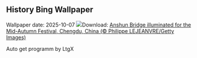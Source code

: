## History Bing Wallpaper
Wallpaper date: 2025-10-07
![](https://www.bing.com/th?id=OHR.AnshunBridge_EN-CA7553942511_UHD.jpg&w=1000)Download: [Anshun Bridge illuminated for the Mid-Autumn Festival, Chengdu, China (© Philippe LEJEANVRE/Getty Images)](https://www.bing.com/th?id=OHR.AnshunBridge_EN-CA7553942511_UHD.jpg)

Auto get programm by LtgX
